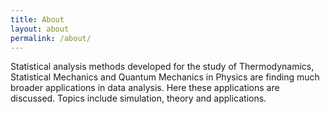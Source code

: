 ```yaml
---
title: About
layout: about
permalink: /about/
---
```


Statistical analysis methods developed for the study of Thermodynamics, Statistical Mechanics and Quantum Mechanics in
Physics are finding much broader applications in data analysis. Here these applications are discussed.
Topics include simulation, theory and applications.
